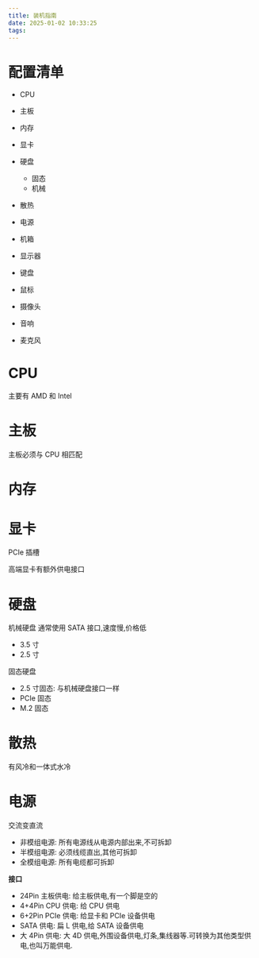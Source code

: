 ```yaml
---
title: 装机指南
date: 2025-01-02 10:33:25
tags:
---
```


# 配置清单

- CPU
- 主板
- 内存
- 显卡
- 硬盘
  - 固态
  - 机械
- 散热
- 电源
- 机箱





- 显示器
- 键盘
- 鼠标
- 摄像头
- 音响
- 麦克风

# CPU

主要有 AMD 和 Intel

# 主板

主板必须与 CPU 相匹配

# 内存

# 显卡

PCIe 插槽

高端显卡有额外供电接口

# 硬盘

机械硬盘
通常使用 SATA 接口,速度慢,价格低

- 3.5 寸
- 2.5 寸

固态硬盘

- 2.5 寸固态: 与机械硬盘接口一样
- PCIe 固态
- M.2 固态

# 散热

有风冷和一体式水冷

# 电源

交流变直流

- 非模组电源: 所有电源线从电源内部出来,不可拆卸
- 半模组电源: 必须线缆直出,其他可拆卸
- 全模组电源: 所有电缆都可拆卸

**接口**

- 24Pin 主板供电: 给主板供电,有一个脚是空的
- 4+4Pin CPU 供电: 给 CPU 供电
- 6+2Pin PCIe 供电: 给显卡和 PCIe 设备供电
- SATA 供电: 扁 L 供电,给 SATA 设备供电
- 大 4Pin 供电: 大 4D 供电,外围设备供电,灯条,集线器等.可转换为其他类型供电,也叫万能供电.
